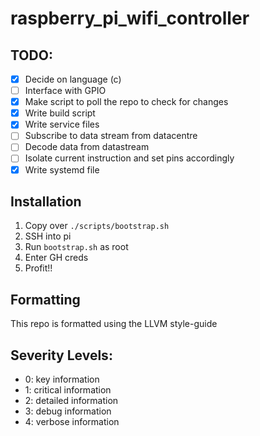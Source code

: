 # raspberry_pi_wifi_controller

## TODO:

- [x] Decide on language (c)
- [ ] Interface with GPIO
- [x] Make script to poll the repo to check for changes
- [x] Write build script
- [x] Write service files
- [ ] Subscribe to data stream from datacentre
- [ ] Decode data from datastream
- [ ] Isolate current instruction and set pins accordingly
- [x] Write systemd file

## Installation

1. Copy over `./scripts/bootstrap.sh`
2. SSH into pi
3. Run `bootstrap.sh` as root
4. Enter GH creds
5. Profit!!

## Formatting

This repo is formatted using the LLVM style-guide

## Severity Levels:

- 0: key information
- 1: critical information
- 2: detailed information
- 3: debug information
- 4: verbose information
